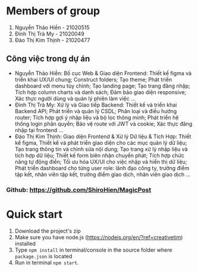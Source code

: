 # Members of group

1. Nguyễn Thảo Hiền - 21020515
2. Đinh Thị Trà My - 21020049
3. Đào Thị Kim Thịnh - 21020477

## Công việc trong dự án
- Nguyễn Thảo Hiền: 
    Bố cục Web & Giao diện Frontend: Thiết kế figma và triển khai UX/UI chung; Construct folders; Tạo theme; Phát triển dashboard với menu tùy chỉnh; Tạo landing page; Tạo trang đăng nhập; Tích hợp column charts và danh sách; Đảm bảo giao diện responsive; Xác thực người dùng và quản lý phiên làm việc ...
- Đinh Thị Trà My: 
    Xử lý và Giao tiếp Backend: Thiết kế và triển khai Backend API; Phát triển và quản lý CSDL; Phân loại và điều hướng router; Tích hợp gợi ý nhập liệu và bộ lọc thông minh; Phát triển hệ thống login phân quyền; Bảo vệ route với JWT và cookie; Xác thực đăng nhập tại frontend ...
- Đào Thị Kim Thịnh: 
    Giao diện Frontend & Xử lý Dữ liệu & Tích Hợp: Thiết kế figma, Thiết kế và phát triển giao diện cho các mục quản lý dữ liệu; Tạo trang thông tin và chỉnh sửa nội dung; Tạo trang xử lý nhập liệu và tích hợp dữ liệu; Thiết kế form biên nhận chuyển phát; Tích hợp chức năng tự động điền; Tối ưu hóa UX/UI cho việc nhập và hiển thị dữ liệu; Phát triển dashboard cho từng user role: lãnh đạo công ty, trưởng điểm tập kết, nhân viên tập kết, trưởng điểm giao dịch, nhân viên giao dịch ...


### Github: https://github.com/ShiroHien/MagicPost


# Quick start

1.  Download the project's zip
2.  Make sure you have node.js (<https://nodejs.org/en/?ref=creativetim>) installed
3.  Type `npm install` in terminal/console in the source folder where `package.json` is located
4.  Run in terminal `npm start`.

